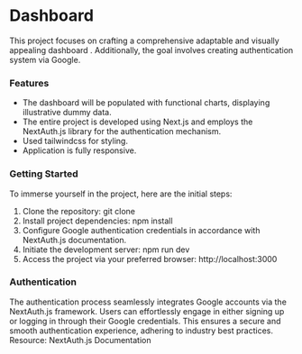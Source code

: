 <h1>Dashboard</h1>

This project focuses on crafting a comprehensive adaptable and visually appealing dashboard . Additionally, the goal involves creating authentication system via Google.

<h3>Features</h3>
<ul>
  <li>The dashboard will be populated with functional charts, displaying illustrative dummy data. </li>
  <li>The entire project is developed using Next.js and employs the NextAuth.js library for the authentication mechanism. </li>
  <li>Used tailwindcss for styling.</li>
  <li>Application is fully responsive.</li>
</ul>

<h3>Getting Started</h3>

To immerse yourself in the project, here are the initial steps:

1. Clone the repository: git clone <repository-url>
2. Install project dependencies: npm install
3. Configure Google authentication credentials in accordance with NextAuth.js documentation.
4. Initiate the development server: npm run dev
5. Access the project via your preferred browser: http://localhost:3000

<h3>Authentication</h3>
The authentication process seamlessly integrates Google accounts via the NextAuth.js framework. Users can effortlessly engage in either signing up or logging in through their Google credentials. This ensures a secure and smooth authentication experience, adhering to industry best practices.
Resource: NextAuth.js Documentation




